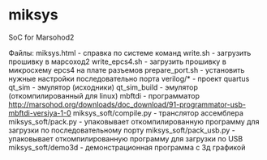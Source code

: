 # miksys
SoC for Marsohod2

Файлы:
miksys.html - справка по системе команд
write.sh - загрузить прошивку в марсоход2
write_epcs4.sh - загрузить прошивку в микросхему epcs4 на плате разъемов
prepare_port.sh - установить нужные настройки последовательно порта
verilog/* - проект quartus
qt_sim - эмулятор (исходники)
qt_sim_build - эмулятор (откомпилированный для linux)
mbftdi - программатор http://marsohod.org/downloads/doc_download/91-programmator-usb-mbftdi-versiya-1-0
miksys_soft/compile.py - транслятор ассемблера
miksys_soft/pack.py - упаковывает откомпилированную программу для загрузки по последовательному порту
miksys_soft/pack_usb.py - упаковывает откомпилированную программу для загрузки по USB
miksys_soft/demo3d - демонстрационная программа с 3д графикой
